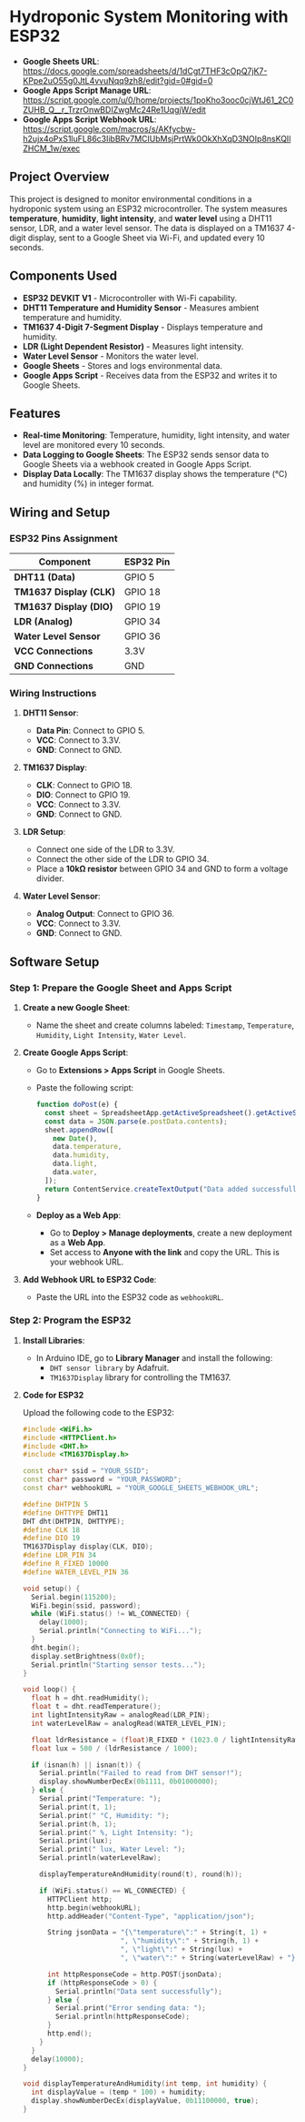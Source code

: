 # Hydroponic System Monitoring with ESP32

- **Google Sheets URL**: https://docs.google.com/spreadsheets/d/1dCgt7THF3cOpQ7jK7-KPpe2uO55g0JtL4vvuNqq9zh8/edit?gid=0#gid=0
- **Google Apps Script Manage URL**: https://script.google.com/u/0/home/projects/1poKho3ooc0cjWtJ61_2C0ZUHB_Q__r_TrzrOnwBDIZwgMc24Re1UqgjW/edit
- **Google Apps Script Webhook URL**: https://script.google.com/macros/s/AKfycbw-h2ujx4oPxS1luFL86c3IibBRv7MCIUbMsjPrtWk0OkXhXqD3NOIp8nsKQIlZHCM_1w/exec

## Project Overview

This project is designed to monitor environmental conditions in a hydroponic system using an ESP32 microcontroller. The system measures **temperature**, **humidity**, **light intensity**, and **water level** using a DHT11 sensor, LDR, and a water level sensor. The data is displayed on a TM1637 4-digit display, sent to a Google Sheet via Wi-Fi, and updated every 10 seconds.

## Components Used

- **ESP32 DEVKIT V1** - Microcontroller with Wi-Fi capability.
- **DHT11 Temperature and Humidity Sensor** - Measures ambient temperature and humidity.
- **TM1637 4-Digit 7-Segment Display** - Displays temperature and humidity.
- **LDR (Light Dependent Resistor)** - Measures light intensity.
- **Water Level Sensor** - Monitors the water level.
- **Google Sheets** - Stores and logs environmental data.
- **Google Apps Script** - Receives data from the ESP32 and writes it to Google Sheets.

## Features

- **Real-time Monitoring**: Temperature, humidity, light intensity, and water level are monitored every 10 seconds.
- **Data Logging to Google Sheets**: The ESP32 sends sensor data to Google Sheets via a webhook created in Google Apps Script.
- **Display Data Locally**: The TM1637 display shows the temperature (°C) and humidity (%) in integer format.

## Wiring and Setup

### ESP32 Pins Assignment

| Component                | ESP32 Pin |
| ------------------------ | --------- |
| **DHT11 (Data)**         | GPIO 5    |
| **TM1637 Display (CLK)** | GPIO 18   |
| **TM1637 Display (DIO)** | GPIO 19   |
| **LDR (Analog)**         | GPIO 34   |
| **Water Level Sensor**   | GPIO 36   |
| **VCC Connections**      | 3.3V      |
| **GND Connections**      | GND       |

### Wiring Instructions

1. **DHT11 Sensor**:

   - **Data Pin**: Connect to GPIO 5.
   - **VCC**: Connect to 3.3V.
   - **GND**: Connect to GND.

2. **TM1637 Display**:

   - **CLK**: Connect to GPIO 18.
   - **DIO**: Connect to GPIO 19.
   - **VCC**: Connect to 3.3V.
   - **GND**: Connect to GND.

3. **LDR Setup**:

   - Connect one side of the LDR to 3.3V.
   - Connect the other side of the LDR to GPIO 34.
   - Place a **10kΩ resistor** between GPIO 34 and GND to form a voltage divider.

4. **Water Level Sensor**:
   - **Analog Output**: Connect to GPIO 36.
   - **VCC**: Connect to 3.3V.
   - **GND**: Connect to GND.

## Software Setup

### Step 1: Prepare the Google Sheet and Apps Script

1. **Create a new Google Sheet**:

   - Name the sheet and create columns labeled: `Timestamp`, `Temperature`, `Humidity`, `Light Intensity`, `Water Level`.

2. **Create Google Apps Script**:

   - Go to **Extensions > Apps Script** in Google Sheets.
   - Paste the following script:

     ```javascript
     function doPost(e) {
       const sheet = SpreadsheetApp.getActiveSpreadsheet().getActiveSheet();
       const data = JSON.parse(e.postData.contents);
       sheet.appendRow([
         new Date(),
         data.temperature,
         data.humidity,
         data.light,
         data.water,
       ]);
       return ContentService.createTextOutput("Data added successfully");
     }
     ```

   - **Deploy as a Web App**:
     - Go to **Deploy > Manage deployments**, create a new deployment as a **Web App**.
     - Set access to **Anyone with the link** and copy the URL. This is your webhook URL.

3. **Add Webhook URL to ESP32 Code**:
   - Paste the URL into the ESP32 code as `webhookURL`.

### Step 2: Program the ESP32

1. **Install Libraries**:

   - In Arduino IDE, go to **Library Manager** and install the following:
     - `DHT sensor library` by Adafruit.
     - `TM1637Display` library for controlling the TM1637.

2. **Code for ESP32**

   Upload the following code to the ESP32:

   ```cpp
   #include <WiFi.h>
   #include <HTTPClient.h>
   #include <DHT.h>
   #include <TM1637Display.h>

   const char* ssid = "YOUR_SSID";
   const char* password = "YOUR_PASSWORD";
   const char* webhookURL = "YOUR_GOOGLE_SHEETS_WEBHOOK_URL";

   #define DHTPIN 5
   #define DHTTYPE DHT11
   DHT dht(DHTPIN, DHTTYPE);
   #define CLK 18
   #define DIO 19
   TM1637Display display(CLK, DIO);
   #define LDR_PIN 34
   #define R_FIXED 10000
   #define WATER_LEVEL_PIN 36

   void setup() {
     Serial.begin(115200);
     WiFi.begin(ssid, password);
     while (WiFi.status() != WL_CONNECTED) {
       delay(1000);
       Serial.println("Connecting to WiFi...");
     }
     dht.begin();
     display.setBrightness(0x0f);
     Serial.println("Starting sensor tests...");
   }

   void loop() {
     float h = dht.readHumidity();
     float t = dht.readTemperature();
     int lightIntensityRaw = analogRead(LDR_PIN);
     int waterLevelRaw = analogRead(WATER_LEVEL_PIN);

     float ldrResistance = (float)R_FIXED * (1023.0 / lightIntensityRaw - 1);
     float lux = 500 / (ldrResistance / 1000);

     if (isnan(h) || isnan(t)) {
       Serial.println("Failed to read from DHT sensor!");
       display.showNumberDecEx(0b1111, 0b01000000);
     } else {
       Serial.print("Temperature: ");
       Serial.print(t, 1);
       Serial.print(" °C, Humidity: ");
       Serial.print(h, 1);
       Serial.print(" %, Light Intensity: ");
       Serial.print(lux);
       Serial.print(" lux, Water Level: ");
       Serial.println(waterLevelRaw);

       displayTemperatureAndHumidity(round(t), round(h));

       if (WiFi.status() == WL_CONNECTED) {
         HTTPClient http;
         http.begin(webhookURL);
         http.addHeader("Content-Type", "application/json");

         String jsonData = "{\"temperature\":" + String(t, 1) +
                           ", \"humidity\":" + String(h, 1) +
                           ", \"light\":" + String(lux) +
                           ", \"water\":" + String(waterLevelRaw) + "}";

         int httpResponseCode = http.POST(jsonData);
         if (httpResponseCode > 0) {
           Serial.println("Data sent successfully");
         } else {
           Serial.print("Error sending data: ");
           Serial.println(httpResponseCode);
         }
         http.end();
       }
     }
     delay(10000);
   }

   void displayTemperatureAndHumidity(int temp, int humidity) {
     int displayValue = (temp * 100) + humidity;
     display.showNumberDecEx(displayValue, 0b11100000, true);
   }
   ```
